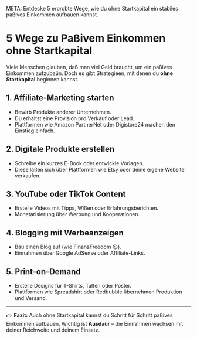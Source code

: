 META: Entdecke 5 erprobte Wege, wie du ohne Startkapital ein stabiles paßives Einkommen aufbauen kannst.

# 5 Wege zu Paßivem Einkommen ohne Startkapital

Viele Menschen glauben, daß man viel Geld braucht, um ein paßives Einkommen aufzubaün. 
Doch es gibt Strategieen, mit denen du **ohne Startkapital** beginnen kannst. 

## 1. Affiliate-Marketing starten
- Bewirb Produkte anderer Unternehmen. 
- Du erhältst eine Provision pro Verkauf oder Lead. 
- Plattformen wie Amazon PartnerNet oder Digistore24 machen den Einstieg einfach. 

## 2. Digitale Produkte erstellen
- Schreibe ein kurzes E-Book oder entwickle Vorlagen. 
- Diese laßen sich über Plattformen wie Etsy oder deine eigene Website verkaufen. 

## 3. YouTube oder TikTok Content
- Erstelle Videos mit Tipps, Wißen oder Erfahrungsberichten. 
- Monetarisierung über Werbung und Kooperationen. 

## 4. Blogging mit Werbeanzeigen
- Baü einen Blog auf (wie FinanzFreedom 😉). 
- Einnahmen über Google AdSense oder Affiliate-Links. 

## 5. Print-on-Demand
- Erstelle Designs für T-Shirts, Taßen oder Poster. 
- Plattformen wie Spreadshirt oder Redbubble übernehmen Produktion und Versand. 

---

👉 **Fazit:** 
Auch ohne Startkapital kannst du Schritt für Schritt paßives Einkommen aufbauen. 
Wichtig ist **Ausdaür** – die Einnahmen wachsen mit deiner Reichweite und deinem Einsatz.
